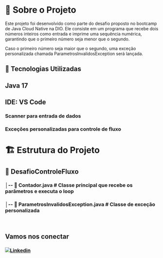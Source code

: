 # 📌 Sobre o Projeto

Este projeto foi desenvolvido como parte do desafio proposto no bootcamp de Java Cloud Native na DIO. Ele consiste em um programa que recebe dois números inteiros como entrada e imprime uma sequência numérica, garantindo que o primeiro número seja menor que o segundo.

Caso o primeiro número seja maior que o segundo, uma exceção personalizada chamada ParametrosInvalidosException será lançada.

## 🚀 Tecnologias Utilizadas

## Java 17

## IDE: VS Code 

### Scanner para entrada de dados

### Exceções personalizadas para controle de fluxo


# 🏗 Estrutura do Projeto
## 📂 DesafioControleFluxo
### │-- 📄 Contador.java  # Classe principal que recebe os parâmetros e executa o loop
### │-- 📄 ParametrosInvalidosException.java  # Classe de exceção personalizada
<br>

## Vamos nos conectar
### [![Linkedin](https://img.shields.io/badge/LinkedIn-0077B5?style=for-the-badge&logo=linkedin&logoColor=white)](https://www.linkedin.com/in/moyses-zerbieti/)
